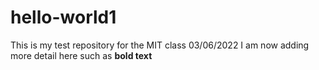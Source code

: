 # hello-world1
This is my test repository for the MIT class 03/06/2022
I am now adding more detail here such as **bold text**
